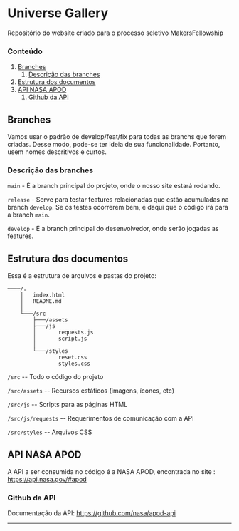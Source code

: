 # Universe Gallery

Repositório do website criado para o processo seletivo MakersFellowship

### Conteúdo
1. [Branches](#branches)
    1. [Descrição das branches](#descriçao)
2. [Estrutura dos documentos](#estrutura)
3. [API NASA APOD](#api)
   1. [Github da API](#github)

## Branches

Vamos usar o padrão de develop/feat/fix para todas as branchs que forem criadas. Desse modo, pode-se ter ideia de sua funcionalidade. Portanto, usem nomes descritivos e curtos.

### Descrição das branches <a name="descriçao"></a>

`main` - É a branch principal do projeto, onde o nosso site estará rodando.

`release` - Serve para testar features relacionadas que estão acumuladas na branch `develop`. Se os testes ocorrerem bem, é daqui que o código irá para a branch `main`.

`develop` - É a branch principal do desenvolvedor, onde serão jogadas as features.


## Estrutura dos documentos <a name="estrutura"></a>

Essa é a estrutura de arquivos e pastas do projeto:

```text
────/.
    │   index.html
    │   README.md
    │
    └───/src
        ├───/assets
        ├───/js
        │       requests.js
        │       script.js
        │
        └───/styles
                reset.css
                styles.css
```

`/src` -- Todo o código  do projeto

`/src/assets` -- Recursos estáticos (imagens, ícones, etc)

`/src/js` -- Scripts para as páginas HTML

`/src/js/requests` -- Requerimentos de comunicação com a API

`/src/styles` -- Arquivos CSS


## API NASA APOD <a name="api"></a>

A API a ser consumida no código é a NASA APOD, encontrada no site : https://api.nasa.gov/#apod

### Github da API <a name="github"></a>
Documentação da API: https://github.com/nasa/apod-api

---
